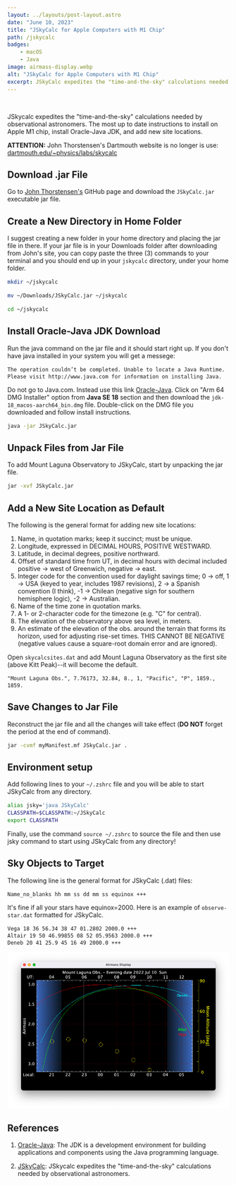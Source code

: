 ```yaml
---
layout: ../layouts/post-layout.astro
date: "June 10, 2023"
title: "JSkyCalc for Apple Computers with M1 Chip"
path: /jskycalc
badges:
    - macOS
    - Java
image: airmass-display.webp
alt: "JSkyCalc for Apple Computers with M1 Chip"
excerpt: JSkyCalc expedites the "time-and-the-sky" calculations needed by observational astronomers.
---
```


<br>

JSkycalc expedites the "time-and-the-sky" calculations needed by observational astronomers. The most up to date instructions to install on Apple M1 chip, install Oracle-Java JDK, and add new site locations.

**ATTENTION:** John Thorstensen's Dartmouth website is no longer is use: [dartmouth.edu/~physics/labs/skycalc](https://dartmouth.edu/~physics/labs/skycalc)

## Download .jar File

Go to [John Thorstensen's][2] GitHub page and download the `JSkyCalc.jar` executable jar file.

## Create a New Directory in Home Folder

I suggest creating a new folder in your home directory and placing the jar file in there. If your jar file is in your Downloads folder after downloading from John's site, you can copy paste the three (3) commands to your terminal and you should end up in your `jskycalc` directory, under your home folder.

```bash
mkdir ~/jskycalc
```

```bash
mv ~/Downloads/JSkyCalc.jar ~/jskycalc
```

```bash
cd ~/jskycalc
```

## Install Oracle-Java JDK Download

Run the java command on the jar file and it should start right up. If you don't have java installed in your system you will get a messege:

```
The operation couldn’t be completed. Unable to locate a Java Runtime.
Please visit http://www.java.com for information on installing Java.
```

Do not go to Java.com. Instead use this link [Oracle-Java][1].  Click on "Arm 64 DMG Installer" option from **Java SE 18** section and then download the `jdk-18_macos-aarch64_bin.dmg` file. Double-click on the DMG file you downloaded and follow install instructions.

```bash
java -jar JSkyCalc.jar
```

## Unpack Files from Jar File

To add Mount Laguna Observatory to JSkyCalc, start by unpacking the jar file.

```bash
jar -xvf JSkyCalc.jar
```

## Add a New Site Location as Default

The following is the general format for adding new site locations:

1. Name, in quotation marks; keep it succinct; must be unique.
2. Longitude, expressed in DECIMAL HOURS, POSITIVE WESTWARD.
3. Latitude, in decimal degrees, positive northward.
4. Offset of standard time from UT, in decimal hours with decimal included positive -> west of Greenwich, negative -> east.
5. Integer code for the convention used for daylight savings time; 0 -> off, 1 -> USA (keyed to year, includes 1987 revisions), 2 -> a Spanish convention (I think), -1 -> Chilean (negative sign for southern hemisphere logic), -2 -> Australian.
6. Name of the time zone in quotation marks.
7. A 1- or 2-character code for the timezone (e.g. "C" for central).
8. The elevation of the observatory above sea level, in meters.
9. An estimate of the elevation of the obs. around the terrain that forms its horizon, used for adjusting rise-set times.  THIS CANNOT BE NEGATIVE (negative values cause a square-root domain error and are ignored).

Open `skycalcsites.dat` and add Mount Laguna Observatory as the first site (above Kitt Peak)--it will become the default.

```
"Mount Laguna Obs.", 7.76173, 32.84, 8., 1, "Pacific", "P", 1859., 1859.
```

## Save Changes to Jar File

Reconstruct the jar file and all the changes will take effect (**DO NOT** forget the period at the end of command).

```bash
jar -cvmf myManifest.mf JSkyCalc.jar .
```

## Environment setup

Add following lines to your `~/.zshrc` file and you will be able to start JSkyCalc from any directory.

```bash
alias jsky='java JSkyCalc'
CLASSPATH=$CLASSPATH:~/JSkyCalc
export CLASSPATH
```

Finally, use the command `source ~/.zshrc` to source the file and then use jsky command to start using JSkyCalc from any directory! 

## Sky Objects to Target

The following line is the general format for JSkyCalc (.dat) files:

```
Name_no_blanks hh mm ss dd mm ss equinox +++
```

It's fine if all your stars have equinox=2000. Here is an example of `observe-star.dat` formatted for JSkyCalc.

```
Vega 18 36 56.34 38 47 01.2802 2000.0 +++
Altair 19 50 46.99855 08 52 05.9563 2000.0 +++
Deneb 20 41 25.9 45 16 49 2000.0 +++
```

![](../assets/airmass-display.png)

## References

1. [Oracle-Java][1]: The JDK is a development environment for building applications and components using the Java programming language.

2. [JSkyCalc][2]: JSkycalc expedites the "time-and-the-sky" calculations needed by observational astronomers.

[1]: https://www.oracle.com/java/technologies/downloads/#jdk18-mac
[2]: https://github.com/jrthorstensen/JSkyCalc